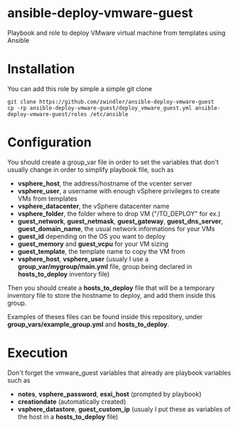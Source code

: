 # ansible-deploy-vmware-guest
Playbook and role to deploy VMware virtual machine from templates using Ansible

# Installation
You can add this role by simple a simple git clone

```
git clone https://github.com/zwindler/ansible-deploy-vmware-guest
cp -rp ansible-deploy-vmware-guest/deploy_vmware_guest.yml ansible-deploy-vmware-guest/roles /etc/ansible
```

# Configuration

You should create a group_var file in order to set the variables that don't usually change in order to simplify playbook file, such as
 * **vsphere_host**, the address/hostname of the vcenter server
 * **vsphere_user**, a username with enough vSphere privileges to create VMs from templates
 * **vsphere_datacenter**, the vSphere datacenter name
 * **vsphere_folder**, the folder where to drop VM ("/TO_DEPLOY" for ex.)
 * **guest_network**, **guest_netmask**, **guest_gateway**, **guest_dns_server**, **guest_domain_name**, the usual network informations for your VMs
 * **guest_id** depending on the OS you want to deploy
 * **guest_memory** and **guest_vcpu** for your VM sizing
 * **guest_template**, the template name to copy the VM from
 * **vsphere_host**, **vsphere_user** (usualy I use a **group_var/mygroup/main.yml** file, group being declared in **hosts_to_deploy** inventory file)

Then you should create a **hosts_to_deploy** file that will be a temporary inventory file to store the hostname to deploy, and add them inside this group.

Examples of theses files can be found inside this repository, under **group_vars/example_group.yml** and **hosts_to_deploy**.

# Execution

Don't forget the vmware_guest variables that already are playbook variables such as
 * **notes**, **vsphere_password**, **esxi_host** (prompted by playbook)
 * **creationdate** (automatically created)
 * **vsphere_datastore**, **guest_custom_ip** (usualy I put these as variables of the host in a **hosts_to_deploy** file)
